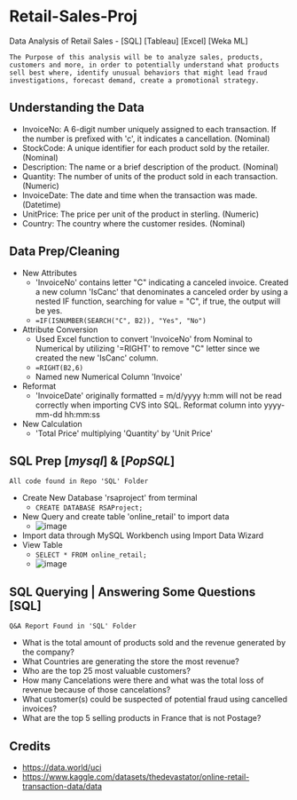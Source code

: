 # Retail-Sales-Proj
Data Analysis of Retail Sales - [SQL] [Tableau] [Excel] [Weka ML]

```The Purpose of this analysis will be to analyze sales, products, customers and more, in order to potentially understand what products sell best where, identify unusual behaviors that might lead fraud investigations, forecast demand, create a promotional strategy.```



Understanding the Data
-
- InvoiceNo:	A 6-digit number uniquely assigned to each transaction. If the number is prefixed with 'c', it indicates a cancellation. (Nominal)
- StockCode:	A unique identifier for each product sold by the retailer. (Nominal)
- Description:	The name or a brief description of the product. (Nominal)
- Quantity:	The number of units of the product sold in each transaction. (Numeric)
- InvoiceDate:	The date and time when the transaction was made. (Datetime)
- UnitPrice: The price per unit of the product in sterling. (Numeric)
- Country:	The country where the customer resides. (Nominal)

Data Prep/Cleaning
-
- New Attributes
  - 'InvoiceNo' contains letter "C" indicating a canceled invoice. Created a new column 'IsCanc' that denominates a canceled order by using a nested IF function, searching for value = "C", if true, the output will be yes.
  - ```=IF(ISNUMBER(SEARCH("C", B2)), "Yes", "No")```
- Attribute Conversion
  - Used Excel function to convert 'InvoiceNo' from Nominal to Numerical by utilizing '=RIGHT' to remove "C" letter since we created the new 'IsCanc' column.
  - ```=RIGHT(B2,6)```
  - Named new Numerical Column 'Invoice'
- Reformat
  - 'InvoiceDate' originally formatted = m/d/yyyy h:mm will not be read correctly when importing CVS into SQL. Reformat column into yyyy-mm-dd hh:mm:ss
- New Calculation
  - 'Total Price' multiplying 'Quantity' by 'Unit Price'

SQL Prep [*mysql*] & [*PopSQL*]
-
```All code found in Repo 'SQL' Folder```
- Create New Database 'rsaproject' from terminal
  - ```CREATE DATABASE RSAProject;```
- New Query and create table 'online_retail' to import data
  - ![image](https://github.com/mkowalczyk0/Retail-Sales-Proj/assets/151803531/bdd53ca8-a6f6-41e5-a68d-eca16f4abc99)
- Import data through MySQL Workbench using Import Data Wizard
- View Table
  - ```SELECT * FROM online_retail;```
  - ![image](https://github.com/mkowalczyk0/Retail-Sales-Proj/assets/151803531/34f57e71-8201-4056-a8c3-9edfa2cb6931)
 
SQL Querying | Answering Some Questions [SQL]
-
```Q&A Report Found in 'SQL' Folder```
- What is the total amount of products sold and the revenue generated by the company?
- What Countries are generating the store the most revenue?
- Who are the top 25 most valuable customers?
- How many Cancelations were there and what was the total loss of revenue because of those cancelations?
- What customer(s) could be suspected of potential fraud using cancelled invoices?
- What are the top 5 selling products in France that is not Postage?






 
 
 
Credits
-
- https://data.world/uci
- https://www.kaggle.com/datasets/thedevastator/online-retail-transaction-data/data
